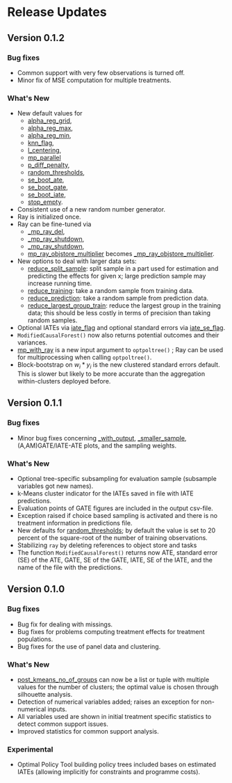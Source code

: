 # Release Updates

## Version 0.1.2 

### Bug fixes

- Common support with very few observations is turned off.
- Minor fix of MSE computation for multiple treatments.  

### What's New  
- New default values for  
	- [alpha_reg_grid](./core_6.md#alpha_reg_grid), 
	- [alpha_reg_max](./core_6.md#alpha_reg_max), 
	- [alpha_reg_min](./core_6.md#alpha_reg_min),
	- [knn_flag](./core_6.md#knn_flag), 
	- [l_centering](./core_6.md#l_centering), 
	- [mp_parallel](./core_6.md#mp_parallel)
	- [p_diff_penalty](./core_6.md#p_diff_penalty),
	- [random_thresholds](./core_6.md#random_thresholds), 
	- [se_boot_ate](./core_6.md#se_boot_ate), 
	- [se_boot_gate](./core_6.md#se_boot_gate), 
	- [se_boot_iate](./core_6.md#se_boot_iate), 
	- [stop_empty](./core_6.md#stop_empty).
- Consistent use of a new random number generator.
- Ray is initialized once.
- Ray can be fine-tuned via 
	- [_mp_ray_del](./core_6.md#_mp_ray_del),
	- [_mp_ray_shutdown](./core_6.md#_mp_ray_shutdown),
	- [_mp_ray_shutdown](./core_6.md#_mp_ray_shutdown), 
	- [mp_ray_objstore_multiplier](./core_6.md#_mp_ray_objstore_multiplier) becomes [_mp_ray_objstore_multiplier](./core_6.md#_mp_ray_objstore_multiplier).
- New options to deal with larger data sets:
	- [reduce_split_sample](./core_6.md#reduce_split_sample): split sample in a part used for estimation and predicting the effects for given x; large prediction sample may increase running time. 
	- [reduce_training](./core_6.md#reduce_training): take a random sample from training data.
	- [reduce_prediction](./core_6.md#reduce_prediction): take a random sample from prediction data.
	- [reduce_largest_group_train](./core_6.md#reduce_largest_group_train): reduce the largest group in the training data; this should be less costly in terms of precision than taking random samples. 
- Optional IATEs via [iate_flag](./core_6.md#iate_flag) and optional standard errors via [iate_se_flag](./core_6.md#iate_se_flag). 
- ``ModifiedCausalForest()`` now also returns potential outcomes and their variances.
- [mp_with_ray](./opt_pol_1.md#mp_with_ray) is a new input argument to ``‌optpoltree()`` ;  Ray can be used for multiprocessing when calling ``‌optpoltree()``. 
- Block-bootstrap on $w_i*y_i$ is the new clustered standard errors default. This is slower but likely to be more accurate  than the aggregation within-clusters deployed before.

## Version 0.1.1

### Bug fixes
- Minor bug fixes concerning [_with_output](./core_6.md#_with_output), [_smaller_sample](./core_6.md#_smaller_sample), (A,AM)GATE/IATE-ATE plots, and the sampling weights.

### What's New
- Optional tree-specific subsampling for evaluation sample (subsample variables got new names).
- k-Means cluster indicator for the IATEs saved in file with IATE predictions.
- Evaluation points of GATE figures are included in the output csv-file.
- Exception raised if choice based sampling is activated and there is no treatment information in predictions file.
- New defaults for [random_thresholds](./core_6.md#random_thresholds); by default the value is set to 20 percent of the square-root of the number of training observations.
- Stabilizing ``ray`` by deleting references to object store and tasks
- The function ``ModifiedCausalForest()`` returns now ATE, standard error (SE) of the ATE, GATE, SE of the GATE, IATE, SE of the IATE, and the name of the file with the predictions.


## Version 0.1.0

### Bug fixes
 - Bug fix for dealing with missings.
 - Bug fixes for problems computing treatment effects for treatment populations.
 - Bug fixes for the use of panel data and clustering.

### What's New
- [post_kmeans_no_of_groups](./core_6.md#post_kmeans_no_of_groups) can now be a list or tuple with multiple values for the number of clusters; the optimal value is chosen through silhouette analysis.
- Detection of numerical variables added; raises an exception for non-numerical inputs.
- All variables used are shown in initial treatment specific statistics to detect common support issues.
- Improved statistics for common support analysis.

### Experimental
- Optimal Policy Tool building policy trees included bases on estimated IATEs (allowing implicitly for constraints and programme costs).
